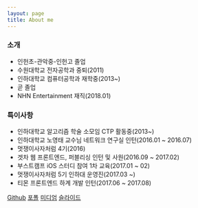```yaml
---
layout: page
title: About me
---
```


### 소개
- 인헌초-관악중-인헌고 졸업<br/>
- 수원대학교 전자공학과 중퇴(2011)<br/>
- 인하대학교 컴퓨터공학과 재학중(2013~)<br/>
- 곧 졸업
- NHN Entertainment 재직(2018.01)<br/>

### 특이사항
- 인하대학교 알고리즘 학술 소모임 CTP 활동중(2013~)
- 인하대학교 노영태 교수님 네트워크 연구실 인턴(2016.01 ~ 2016.07)
- 멋쟁이사자처럼 4기(2016)
- 겟차 웹 프론트엔드, 퍼블리싱 인턴 및 사원(2016.09 ~ 2017.02)
- 부스트캠프 iOS 스터디 참여 1차 교육(2017.01 ~ 02)
- 멋쟁이사자처럼 5기 인하대 운영진(2017.03 ~)
- 티몬 프론트엔드 하계 개발 인턴(2017.06 ~ 2017.08)


[Github](https://github.com/hanjungv)
[포폴](http://slides.com/junghan/portfolio/)
[미디엄](https://medium.com/@junghan_61455)
[슬라이드](https://slides.com/junghan)
